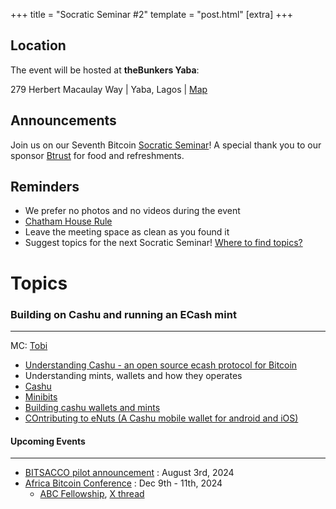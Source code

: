 +++
title = "Socratic Seminar #2"
template = "post.html"
[extra]
+++

## Location

The event will be hosted at **theBunkers Yaba**:

279 Herbert Macaulay Way | Yaba, Lagos | [Map](https://maps.app.goo.gl/ML9GbjgcNTXj4Gnv5)

## Announcements

Join us on our Seventh Bitcoin [Socratic Seminar](/about)! A special thank you to our
sponsor [Btrust](http://btrust.tech/) for food and refreshments.

## Reminders

- We prefer no photos and no videos during the event
- [Chatham House Rule](https://www.chathamhouse.org/about-us/chatham-house-rule)
- Leave the meeting space as clean as you found it
- Suggest topics for the next Socratic Seminar! [Where to find topics?](/about/find-topics)

# Topics

### Building on Cashu and running an ECash mint

---

MC: [Tobi](https://github.com/Jeezman)

- [Understanding Cashu - an open source ecash protocol for Bitcoin](https://cashu.space/)
- Understanding mints, wallets and how they operates
- [Cashu](https://wallet.cashu.me/)
 - [Minibits](https://www.minibits.cash/)
  - [Building cashu wallets and mints](https://github.com/cashubtc/cashu-ts)
  - [COntributing to eNuts (A Cashu mobile wallet for android and iOS)](https://github.com/cashubtc/eNuts/blob/main/CONTRIBUTING.md)


#### Upcoming Events

---

- [BITSACCO pilot announcement](https://bitsacco.com) : August 3rd, 2024
- [Africa Bitcoin Conference](https://afrobitcoin.org) : Dec 9th - 11th, 2024
  - [ABC Fellowship](https://afrobitcoin.org/afro-bitcoin-fellowship/), [X thread](https://x.com/AfroBitcoinOrg/status/1816223783574741450)
